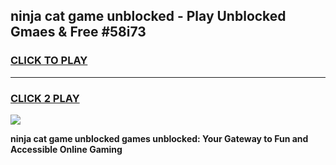 
## ninja cat game unblocked - Play Unblocked Gmaes & Free #58i73
<h3>
<a href="https://news.freeplayer.one?title=ninja_cat_game_unblocked&ref=24F">CLICK TO PLAY</a></h3>
<hr>

<h3>
<a href="https://news.freeplayer.one?title=ninja_cat_game_unblocked&ref=24F">CLICK 2 PLAY</a>
  
</h3>

<a href="https://news.freeplayer.one?title=ninja_cat_game_unblocked&ref=24F/"><img src="https://clearcache.store/games.png"></a>


**ninja cat game unblocked games unblocked: Your Gateway to Fun and Accessible Online Gaming**
